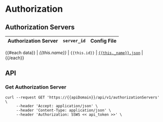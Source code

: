 # Authorization
## Authorization Servers

| Authorization Server | `server_id` | Config File |
| :---        |:---    |:---         |
{{#each data}}
| _{{this.name}}_       | `{{this.id}}`         | [`{{this._name}}.json`]({{this._name}}.json) |
{{/each}}


## API
### Get Authorization Server

```
curl --request GET 'https://{{apiDomain}}/api/v1/authorizationServers' \
     --header 'Accept: application/json' \
     --header 'Content-Type: application/json' \
	 --header 'Authorization: SSWS << api_token >>' \
```
